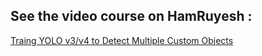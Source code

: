 ## See the video course on HamRuyesh :

[Traing YOLO v3/v4 to Detect Multiple Custom Objects](https://hamruyesh.com/product/custom-object-detection-using-yolo-colab-tutorial/)

